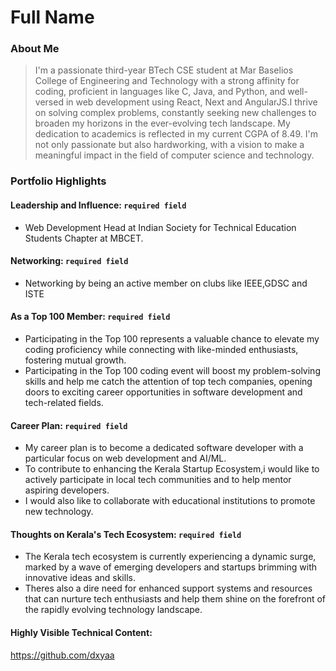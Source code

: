 # Full Name 

### About Me

> I'm a passionate third-year BTech CSE student at Mar Baselios College of Engineering and Technology with a strong affinity for coding, proficient in languages like C, Java, and Python, 
and well-versed in web development using React, Next and AngularJS.I thrive on solving complex problems, constantly seeking new challenges to broaden 
my horizons in the ever-evolving tech landscape. My dedication to academics is reflected in my current CGPA of 8.49. I'm not only passionate but also hardworking, with a vision to make a meaningful impact
in the field of computer science and technology.


### Portfolio Highlights



#### Leadership and Influence: `required field`

- Web Development Head at Indian Society for Technical Education Students Chapter at MBCET.

#### Networking: `required field`

- Networking by being an active member on clubs like IEEE,GDSC and ISTE

#### As a Top 100 Member: `required field`

- Participating in the Top 100 represents a valuable chance to elevate my coding proficiency while connecting with like-minded enthusiasts, fostering mutual growth. 
- Participating in the Top 100 coding event will boost my problem-solving skills and help me catch the attention of top tech companies,
  opening doors to exciting career opportunities in software development and tech-related fields. 
#### Career Plan: `required field`

- My career plan is to become a dedicated software developer with a particular focus on web development and AI/ML.
- To contribute to enhancing the Kerala Startup Ecosystem,i would like to actively participate in local tech communities and to help mentor aspiring developers.
- I would also like to collaborate with educational institutions to promote new technology.

#### Thoughts on Kerala's Tech Ecosystem: `required field`

- The Kerala tech ecosystem is currently experiencing a dynamic surge, marked by a wave of emerging developers and startups brimming with innovative ideas and skills.
- Theres also a dire need for enhanced support systems and resources that can nurture tech enthusiasts and help them shine on the forefront of the rapidly evolving technology landscape. 

#### Highly Visible Technical Content:

https://github.com/dxyaa




